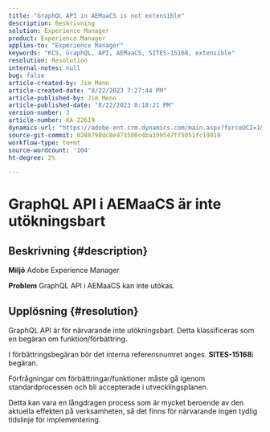 ```yaml
---
title: "GraphQL API in AEMaaCS is not extensible"
description: Beskrivning
solution: Experience Manager
product: Experience Manager
applies-to: "Experience Manager"
keywords: "KCS, GraphQL, API, AEMaaCS, SITES-15168, extensible"
resolution: Resolution
internal-notes: null
bug: false
article-created-by: Jim Menn
article-created-date: "8/22/2023 7:27:44 PM"
article-published-by: Jim Menn
article-published-date: "8/22/2023 8:18:21 PM"
version-number: 3
article-number: KA-22619
dynamics-url: "https://adobe-ent.crm.dynamics.com/main.aspx?forceUCI=1&pagetype=entityrecord&etn=knowledgearticle&id=005edef5-2141-ee11-bdf3-6045bd006239"
source-git-commit: 0288798dc8e973500c4ba399547ff5051fc19019
workflow-type: tm+mt
source-wordcount: '104'
ht-degree: 2%

---
```


# GraphQL API i AEMaaCS är inte utökningsbart

## Beskrivning {#description}


<b>Miljö</b>
Adobe Experience Manager

<b>Problem</b>
GraphQL API i AEMaaCS kan inte utökas.


## Upplösning {#resolution}


GraphQL API är för närvarande inte utökningsbart. Detta klassificeras som en begäran om funktion/förbättring.

I förbättringsbegäran bör det interna referensnumret anges. <b>SITES-15168</b>i begäran.

Förfrågningar om förbättringar/funktioner måste gå igenom standardprocessen och bli accepterade i utvecklingsplanen.

Detta kan vara en långdragen process som är mycket beroende av den aktuella effekten på verksamheten, så det finns för närvarande ingen tydlig tidslinje för implementering.

